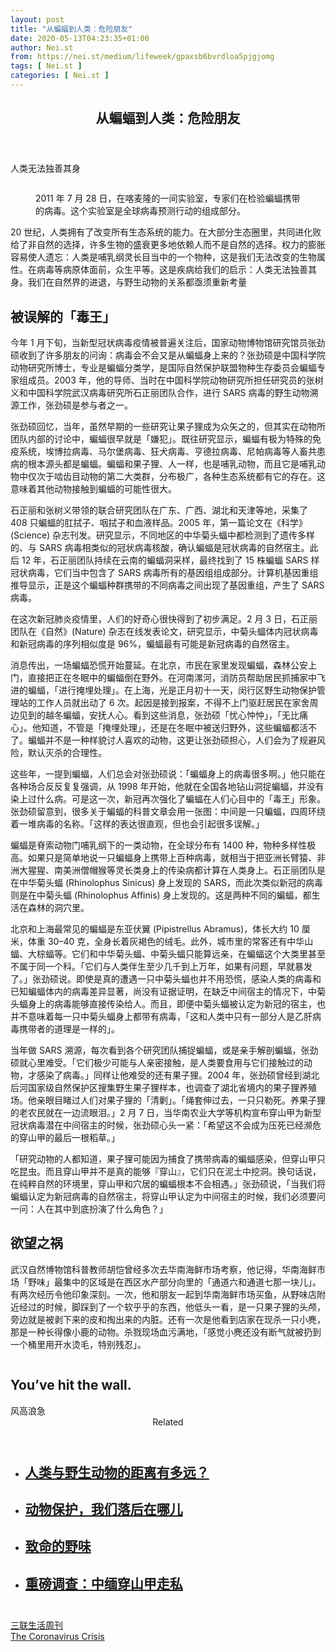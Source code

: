 ```yaml
---
layout: post
title: "从蝙蝠到人类：危险朋友"
date: 2020-05-13T04:23:35+01:00
author: Nei.st
from: https://nei.st/medium/lifeweek/gpaxsb6bvrdloa5pjgjomg
tags: [ Nei.st ]
categories: [ Nei.st ]
---
```


<article class="post-19883 post type-post status-publish format-standard hentry category-lifeweek tag-the-coronavirus-crisis" id="post-19883">
 <header class="page-header medium Archives">
  <div class="page-header__image">
  </div>
  <div class="page-header__content">
   <h1 class="page-title text-align-center">
    从蝙蝠到人类：危险朋友
   </h1>
  </div>
 </header>
 <div class="entry-content aesop-entry-content" id="post-19883-content">
  <link as="font" crossorigin="anonymous" href="//cdn.jsdelivr.net/gh/0nd1jyU39XQ/_/glyph/font-face/0uIzqoZjSuJfvSBnvgXTcApMtcVhMcpr.woff" rel="preload" type="font/woff"/>
  <link as="font" crossorigin="anonymous" href="//cdn.jsdelivr.net/gh/0nd1jyU39XQ/_/glyph/font-face/1sTnSLZWDKucPX6SAk.woff" rel="preload" type="font/woff"/>
  <p class="blog-post__description">
   人类无法独善其身
  </p>
  <span id="more-19883">
  </span>
  <div class="container img">
   <div class="aspectRatioPlaceholder">
    <div class="progressiveMedia" data-height="533" data-width="800">
     <img alt="" class="progressiveMedia-image lazyload" data-src="https://cdn.jsdelivr.net/gh/0nd1jyU39XQ/_/img/1/1586914203578mcuhi.jpg" src="https://cdn.jsdelivr.net/gh/0nd1jyU39XQ/_/img/1/1586914203578mcuhi.jpg"/>
    </div>
   </div>
   <div class="aesop-image-component">
    <figure class="aesop-image-component-image aesop-component-align-center aesop-image-component-caption-left">
     <figcaption class="aesop-image-component-caption">
      <p class="aesop-cap-description">
       2011 年 7 月 28 日，在喀麦隆的一间实验室，专家们在检验蝙蝠携带的病毒。这个实验室是全球病毒预测行动的组成部分。
      </p>
     </figcaption>
    </figure>
   </div>
  </div>
  <p>
   20 世纪，人类拥有了改变所有生态系统的能力。在大部分生态圈里，共同进化败给了非自然的选择，许多生物的盛衰更多地依赖人而不是自然的选择。权力的膨胀容易使人遗忘：人类是哺乳纲灵长目当中的一个物种，这是我们无法改变的生物属性。在病毒等病原体面前，众生平等。这是疾病给我们的启示：人类无法独善其身。我们在自然界的进退，与野生动物的关系都亟须重新考量
  </p>
  <h2>
   被误解的「毒王」
  </h2>
  <p>
   今年 1 月下旬，当新型冠状病毒疫情被普遍关注后，国家动物博物馆研究馆员张劲硕收到了许多朋友的问询：病毒会不会又是从蝙蝠身上来的？张劲硕是中国科学院动物研究所博士，专业是蝙蝠分类学，是国际自然保护联盟物种生存委员会蝙蝠专家组成员。2003 年，他的导师、当时在中国科学院动物研究所担任研究员的张树义和中国科学院武汉病毒研究所石正丽团队合作，进行 SARS 病毒的野生动物溯源工作，张劲硕是参与者之一。
  </p>
  <p>
   张劲硕回忆，当年，虽然早期的一些研究让果子狸成为众矢之的，但其实在动物所团队内部的讨论中，蝙蝠很早就是「嫌犯」。既往研究显示，蝙蝠有极为特殊的免疫系统，埃博拉病毒、马尔堡病毒、狂犬病毒、亨德拉病毒、尼帕病毒等人畜共患病的根本源头都是蝙蝠。蝙蝠和果子狸、人一样，也是哺乳动物，而且它是哺乳动物中仅次于啮齿目动物的第二大类群，分布极广，各种生态系统都有它的存在。这意味着其他动物接触到蝙蝠的可能性很大。
  </p>
  <p>
   石正丽和张树义带领的联合研究团队在广东、广西、湖北和天津等地，采集了 408 只蝙蝠的肛拭子、咽拭子和血液样品。2005 年，第一篇论文在《科学》(Science) 杂志刊发。研究显示，不同地区的中华菊头蝠中都检测到了遗传多样的、与 SARS 病毒相类似的冠状病毒核酸，确认蝙蝠是冠状病毒的自然宿主。此后 12 年，石正丽团队持续在云南的蝙蝠洞采样，最终找到了 15 株蝙蝠 SARS 样冠状病毒，它们当中包含了 SARS 病毒所有的基因组组成部分。计算机基因重组推导显示，正是这个蝙蝠种群携带的不同病毒之间出现了基因重组，产生了 SARS 病毒。
  </p>
  <p>
   在这次新冠肺炎疫情里，人们的好奇心很快得到了初步满足。2 月 3 日，石正丽团队在《自然》(Nature) 杂志在线发表论文，研究显示，中菊头蝠体内冠状病毒和新冠病毒的序列相似度是 96%，蝙蝠最有可能是新冠病毒的自然宿主。
  </p>
  <div class="code-block code-block-1" style="margin: 8px 0; clear: both;">
   <div class="container ads_KbHEVhh8Rw">
    <div class="card card--blog post-sidebar">
     <div class="card-body">
      <div class="logo_ngcontent-kty-0">
      </div>
      <div class="iframe-blocker U6XAMK63Vh00WqvF2BacIQ">
       <div class="background-h60B">
       </div>
       <div class="WumZiPCS4MeMw4pxQ">
       </div>
      </div>
     </div>
     <div class="card-footer">
      <div class="card-footer-wrapper" layout="row bottom-left">
      </div>
     </div>
    </div>
   </div>
  </div>
  <p>
   消息传出，一场蝙蝠恐慌开始蔓延。在北京，市民在家里发现蝙蝠，森林公安上门，直接把正在冬眠中的蝙蝠倒在野外。在河南漯河，消防员帮助居民抓捕家中飞进的蝙蝠，「进行掩埋处理」。在上海，光是正月初十一天，闵行区野生动物保护管理站的工作人员就出动了 6 次。起因是接到报案，不得不上门驱赶居民在家舍周边见到的越冬蝙蝠，安抚人心。看到这些消息，张劲硕「忧心忡忡」，「无比痛心」。他知道，不管是「掩埋处理」，还是在冬眠中被送归野外，这些蝙蝠都活不了。蝙蝠并不是一种样貌讨人喜欢的动物，这更让张劲硕担心，人们会为了规避风险，默认灭杀的合理性。
  </p>
  <p>
   这些年，一提到蝙蝠，人们总会对张劲硕说：「蝙蝠身上的病毒很多啊。」他只能在各种场合反反复复强调，从 1998 年开始，他就在全国各地钻山洞捉蝙蝠，并没有染上过什么病。可是这一次，新冠再次强化了蝙蝠在人们心目中的「毒王」形象。张劲硕留意到，很多关于蝙蝠的科普文章会用一张图：中间是一只蝙蝠，四周环绕着一堆病毒的名称。「这样的表达很直观，但也会引起很多误解。」
  </p>
  <p>
   蝙蝠是脊索动物门哺乳纲下的一类动物，在全球分布有 1400 种，物种多样性极高。如果只是简单地说一只蝙蝠身上携带上百种病毒，就相当于把亚洲长臂猿、非洲大猩猩、南美洲僧帽猴等灵长类身上的传染病都计算在人类身上。石正丽团队是在中华菊头蝠 (Rhinolophus Sinicus) 身上发现的 SARS，而此次类似新冠的病毒则是在中菊头蝠 (Rhinolophus Affinis) 身上发现的。这是两种不同的蝙蝠，都生活在森林的洞穴里。
  </p>
  <p>
   北京和上海最常见的蝙蝠是东亚伏翼 (Pipistrellus Abramus)，体长大约 10 厘米，体重 30–40 克，全身长着灰褐色的绒毛。此外，城市里的常客还有中华山蝠、大棕蝠等。它们和中华菊头蝠、中菊头蝠只能算远亲，在蝙蝠这个大类里甚至不属于同一个科。「它们与人类伴生至少几千到上万年，如果有问题，早就暴发了。」张劲硕说。即使是真的遭遇一只中菊头蝠也并不用恐慌，感染人类的病毒和已知蝙蝠体内的病毒差异显著，尚没有证据证明，在缺乏中间宿主的情况下，中菊头蝠身上的病毒能够直接传染给人。而且，即便中菊头蝠被认定为新冠的宿主，也并不意味着每一只中菊头蝠身上都带有病毒，「这和人类中只有一部分人是乙肝病毒携带者的道理是一样的」。
  </p>
  <p>
   当年做 SARS 溯源，每次看到各个研究团队捕捉蝙蝠，或是亲手解剖蝙蝠，张劲硕就心里难受。「它们极少可能与人亲密接触，是人类要食用与它们接触过的动物，才感染了病毒。」同样让他难受的还有果子狸。2004 年，张劲硕曾经到湖北后河国家级自然保护区搜集野生果子狸样本，也调查了湖北省境内的果子狸养殖场。他亲眼目睹过人们对果子狸的「清剿」。「绳套伸过去，一只只勒死。养果子狸的老农民就在一边流眼泪。」2 月 7 日，当华南农业大学等机构宣布穿山甲为新型冠状病毒潜在中间宿主的时候，张劲硕心头一紧：「希望这不会成为压死已经濒危的穿山甲的最后一根稻草。」
  </p>
  <p>
   「研究动物的人都知道，果子狸可能因为捕食了携带病毒的蝙蝠感染，但穿山甲只吃昆虫。而且穿山甲并不是真的能够『穿山』，它们只在泥土中挖洞。换句话说，在纯粹自然的环境里，穿山甲和穴居的蝙蝠根本不会相遇。」张劲硕说，「当我们将蝙蝠认定为新冠病毒的自然宿主，将穿山甲认定为中间宿主的时候，我们必须要问一问：人在其中到底扮演了什么角色？」
  </p>
  <div class="code-block code-block-1" style="margin: 8px 0; clear: both;">
   <div class="container ads_KbHEVhh8Rw">
    <div class="card card--blog post-sidebar">
     <div class="card-body">
      <div class="logo_ngcontent-kty-0">
      </div>
      <div class="iframe-blocker U6XAMK63Vh00WqvF2BacIQ">
       <div class="background-h60B">
       </div>
       <div class="WumZiPCS4MeMw4pxQ">
       </div>
      </div>
     </div>
     <div class="card-footer">
      <div class="card-footer-wrapper" layout="row bottom-left">
      </div>
     </div>
    </div>
   </div>
  </div>
  <h2>
   欲望之祸
  </h2>
  <p>
   武汉自然博物馆科普教师胡恺曾经多次去华南海鲜市场考察，他记得，华南海鲜市场「野味」最集中的区域是在西区水产部分向里的「通道六和通道七那一块儿」。有两次经历令他印象深刻。一次，他和朋友一起到华南海鲜市场买鱼，从野味店附近经过的时候，脚踩到了一个软乎乎的东西，他低头一看，是一只果子狸的头颅，旁边就是被剥下来的皮和掏出来的内脏。还有一次是他看到店家在现杀一只小麂，那是一种长得像小鹿的动物。杀戮现场血污满地，「感觉小麂还没有断气就被扔到一个桶里用开水烫毛，特别残忍」。
  </p>
  <div class="aesop-content-comp-wrap aesop-content-comp-columns-1" id="aesop-content-component">
   <div class="container img gfw edge">
    <div class="BarrierFailsafe__fullBarrier___2bFWd">
     <div class="aspectRatioPlaceholder nykpaywall">
      <div class="progressiveMedia" data-height="880" data-width="1040">
       <img alt="" class="progressiveMedia-image lazyload" data-src="https://cdn.jsdelivr.net/gh/0nd1jyU39XQ/_/img/1/full-desktop@2x.png" src="https://cdn.jsdelivr.net/gh/0nd1jyU39XQ/_/img/1/full-desktop@2x.png"/>
      </div>
     </div>
     <h1 class="BarrierFailsafe__header___1VGQh">
      You’ve hit the wall.
     </h1>
     <div class="BarrierFailsafe__body___2hQxl">
      风高浪急
      <a class="wdAUwEkxSXQjBoQ" href="https://nei.st/medium/j2c6srlbezlceyrdintsxq" rel="noopener noreferrer nofollow" target="_blank">
       <span class="svgIcon svgIcon--questionMark svgIcon--19px">
       </span>
      </a>
     </div>
    </div>
   </div>
  </div>
  <section class="jsx-1092709871 collection">
   <header class="jsx-1092709871 container">
    <span class="jsx-65431776 text-icon text-right size-md spacing-xxtight weight-medium">
     <span class="jsx-65431776 text">
      <span class="jsx-1092709871">
       Related
      </span>
     </span>
    </span>
   </header>
   <ul class="jsx-1092709871 collection-list">
    <li class="jsx-1092709871">
     <section class="jsx-2013367371 container">
      <div class="jsx-2013367371 content no-cover type-collection">
       <div class="jsx-2013367371 left">
        <a class="jsx-2013367371" href="https://nei.st/medium/yimag/quor41pripuqv8">
         <h2 class="jsx-2996311878 sidebar">
          人类与野生动物的距离有多远？
         </h2>
        </a>
       </div>
      </div>
     </section>
    </li>
    <li class="jsx-1092709871">
     <section class="jsx-2013367371 container">
      <div class="jsx-2013367371 content no-cover type-collection">
       <div class="jsx-2013367371 left">
        <a class="jsx-2013367371" href="https://nei.st/medium/caixin/cw892j">
         <h2 class="jsx-2996311878 sidebar">
          动物保护，我们落后在哪儿
         </h2>
        </a>
       </div>
      </div>
     </section>
    </li>
    <li class="jsx-1092709871">
     <section class="jsx-2013367371 container">
      <div class="jsx-2013367371 content no-cover type-collection">
       <div class="jsx-2013367371 left">
        <a class="jsx-2013367371" href="https://nei.st/medium/china-newsweek/notoca1g6dbssnqe9pllsa">
         <h2 class="jsx-2996311878 sidebar">
          致命的野味
         </h2>
        </a>
       </div>
      </div>
     </section>
    </li>
    <li class="jsx-1092709871">
     <section class="jsx-2013367371 container">
      <div class="jsx-2013367371 content no-cover type-collection">
       <div class="jsx-2013367371 left">
        <a class="jsx-2013367371" href="https://nei.st/medium/initium/pangolin-trade-in-myanmar">
         <h2 class="jsx-2996311878 sidebar">
          重磅调查：中缅穿山甲走私
         </h2>
        </a>
       </div>
      </div>
     </section>
    </li>
   </ul>
  </section>
  <div class="container qyoLgsBMfk2RyP6PZqEQUQ">
   <div class="TA9FsqtAclEQEnnC">
    <a class="q9pBoz6iftkg" href="https://nei.st" rel="noopener noreferrer nofollow">
     <div class="ISq0AssRMiRdK46s31e1tA">
      <div class="VBC0sS11TRzyNj7ur4DqLQ">
      </div>
     </div>
    </a>
   </div>
  </div>
  <div class="code-block code-block-2" style="margin: 8px 0; clear: both;">
   <br/>
   <div class="container ads_KbHEVhh8Rw">
    <div class="card card--blog post-sidebar">
     <div class="card-body">
      <div class="logo_ngcontent-kty-0">
      </div>
      <div class="iframe-blocker U6XAMK63Vh00WqvF2BacIQ">
       <div class="background-h60B">
       </div>
       <div class="WumZiPCS4MeMw4pxQ">
       </div>
      </div>
     </div>
     <div class="card-footer">
      <div class="card-footer-wrapper" layout="row bottom-left">
      </div>
     </div>
    </div>
   </div>
  </div>
 </div>
 <footer class="entry-footer">
  <div class="categories icon-link">
   <a href="https://nei.st/category/medium/lifeweek" rel="category tag">
    三联生活周刊
   </a>
  </div>
  <div class="tags icon-link">
   <a href="https://nei.st/tag/the-coronavirus-crisis" rel="tag">
    The Coronavirus Crisis
   </a>
  </div>
 </footer>
</article>

